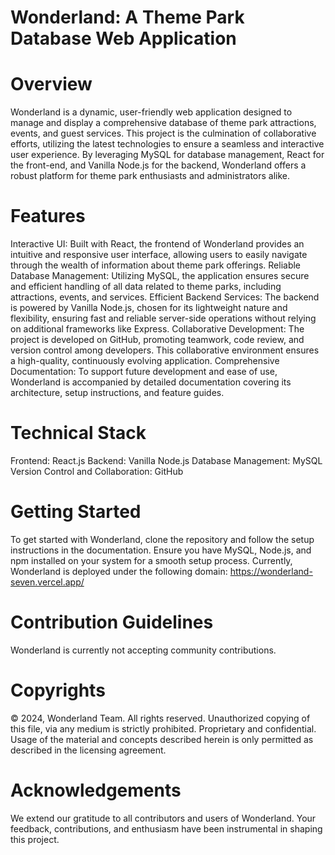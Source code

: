 # Wonderland: A Theme Park Database Web Application

# Overview
Wonderland is a dynamic, user-friendly web application designed to manage and display a comprehensive database of theme park attractions, events, and guest services. This project is the culmination of collaborative efforts, utilizing the latest technologies to ensure a seamless and interactive user experience. By leveraging MySQL for database management, React for the front-end, and Vanilla Node.js for the backend, Wonderland offers a robust platform for theme park enthusiasts and administrators alike.

# Features
Interactive UI: Built with React, the frontend of Wonderland provides an intuitive and responsive user interface, allowing users to easily navigate through the wealth of information about theme park offerings.
Reliable Database Management: Utilizing MySQL, the application ensures secure and efficient handling of all data related to theme parks, including attractions, events, and services.
Efficient Backend Services: The backend is powered by Vanilla Node.js, chosen for its lightweight nature and flexibility, ensuring fast and reliable server-side operations without relying on additional frameworks like Express.
Collaborative Development: The project is developed on GitHub, promoting teamwork, code review, and version control among developers. This collaborative environment ensures a high-quality, continuously evolving application.
Comprehensive Documentation: To support future development and ease of use, Wonderland is accompanied by detailed documentation covering its architecture, setup instructions, and feature guides.

# Technical Stack
Frontend: React.js
Backend: Vanilla Node.js
Database Management: MySQL
Version Control and Collaboration: GitHub

# Getting Started
To get started with Wonderland, clone the repository and follow the setup instructions in the documentation. Ensure you have MySQL, Node.js, and npm installed on your system for a smooth setup process.
Currently, Wonderland is deployed under the following domain: https://wonderland-seven.vercel.app/

# Contribution Guidelines
Wonderland is currently not accepting community contributions.

# Copyrights
© 2024, Wonderland Team. All rights reserved.
Unauthorized copying of this file, via any medium is strictly prohibited. Proprietary and confidential. Usage of the material and concepts described herein is only permitted as described in the licensing agreement.

# Acknowledgements
We extend our gratitude to all contributors and users of Wonderland. Your feedback, contributions, and enthusiasm have been instrumental in shaping this project.
